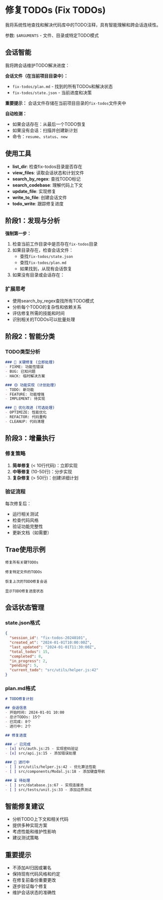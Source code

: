 # 修复TODOs (Fix TODOs)

我将系统性地查找和解决代码库中的TODO注释，具有智能理解和跨会话连续性。

参数: `$ARGUMENTS` - 文件、目录或特定TODO模式

## 会话智能

我将跨会话维护TODO解决进度：

**会话文件（在当前项目目录中）：**
- `fix-todos/plan.md` - 找到的所有TODOs和解决状态
- `fix-todos/state.json` - 当前进度和决策

**重要提示：** 会话文件存储在当前项目目录的`fix-todos`文件夹中

**自动检测：**
- 如果会话存在：从最后一个TODO恢复
- 如果没有会话：扫描并创建新计划
- 命令：`resume`、`status`、`new`

## 使用工具
- **list_dir**: 检查fix-todos目录是否存在
- **view_files**: 读取会话状态和计划文件
- **search_by_regex**: 查找TODO标记
- **search_codebase**: 理解代码上下文
- **update_file**: 实现修复
- **write_to_file**: 创建会话文件
- **todo_write**: 跟踪修复进度

## 阶段1：发现与分析

**强制第一步：**
1. 检查当前工作目录中是否存在`fix-todos`目录
2. 如果目录存在，检查会话文件：
   - 查找`fix-todos/state.json`
   - 查找`fix-todos/plan.md`
   - 如果找到，从现有会话恢复
3. 如果没有目录或会话存在：

### 扩展思考
- 使用search_by_regex查找所有TODO模式
- 分析每个TODO的复杂性和依赖关系
- 评估修复所需的技能和时间
- 识别相关的TODOs可以批量处理

## 阶段2：智能分类

### TODO类型分析
```markdown
### 🔴 关键修复 (立即处理)
- FIXME: 功能性错误
- BUG: 已知问题
- HACK: 临时解决方案

### 🟡 功能实现 (计划处理)
- TODO: 新功能
- FEATURE: 功能增强
- IMPLEMENT: 待实现

### 🔵 优化改进 (可选处理)
- OPTIMIZE: 性能优化
- REFACTOR: 代码重构
- CLEANUP: 代码清理
```

## 阶段3：增量执行

### 修复策略
1. **简单修复** (< 10行代码)：立即实现
2. **中等修复** (10-50行)：分步实现
3. **复杂修复** (> 50行)：创建详细计划

### 验证流程
每次修复后：
- 运行相关测试
- 检查代码风格
- 验证功能完整性
- 更新文档（如需要）

## Trae使用示例

```
修复所有关键TODOs
```

```
修复特定文件的TODOs
```

```
恢复上次的TODO修复会话
```

```
显示TODO修复进度状态
```

## 会话状态管理

### state.json格式
```json
{
  "session_id": "fix-todos-20240101",
  "created_at": "2024-01-01T10:00:00Z",
  "last_updated": "2024-01-01T11:30:00Z",
  "total_todos": 15,
  "completed": 8,
  "in_progress": 2,
  "pending": 5,
  "current_todo": "src/utils/helper.js:42"
}
```

### plan.md格式
```markdown
# TODO修复计划

## 会话信息
- 开始时间: 2024-01-01 10:00
- 总计TODOs: 15个
- 已完成: 8个
- 进行中: 2个

## 修复进度

### ✅ 已完成
- [x] src/auth.js:25 - 实现密码验证
- [x] src/api.js:15 - 添加错误处理

### 🔄 进行中
- [ ] src/utils/helper.js:42 - 优化算法性能
- [ ] src/components/Modal.js:18 - 添加键盘导航

### ⏳ 待处理
- [ ] src/database.js:67 - 实现连接池
- [ ] src/tests/unit.js:33 - 添加边界测试
```

## 智能修复建议
- 分析TODO上下文和相关代码
- 提供多种实现方案
- 考虑性能和维护性影响
- 建议测试策略

## 重要提示
- 不添加AI归因或署名
- 保持现有代码风格和约定
- 在修复前备份重要更改
- 逐步验证每个修复
- 维护会话状态的准确性